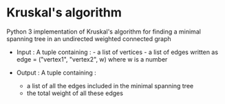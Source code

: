 # Kruskal's algorithm
Python 3 implementation of Kruskal's algorithm for finding a minimal spanning tree in an undirected weighted connected graph

* Input :
  A tuple containing : 
      - a list of vertices
      - a list of edges written as edge = ("vertex1", "vertex2", w) where w is a number
    
* Output :
A tuple containing :
    - a list of all the edges included in the minimal spanning tree
    - the total weight of all these edges
